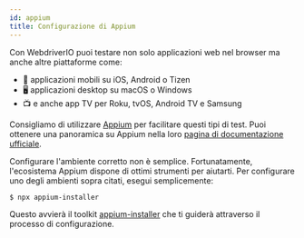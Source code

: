 ```yaml
---
id: appium
title: Configurazione di Appium
---
```


Con WebdriverIO puoi testare non solo applicazioni web nel browser ma anche altre piattaforme come:

- 📱 applicazioni mobili su iOS, Android o Tizen
- 🖥️ applicazioni desktop su macOS o Windows
- 📺 e anche app TV per Roku, tvOS, Android TV e Samsung

Consigliamo di utilizzare [Appium](https://appium.io/) per facilitare questi tipi di test. Puoi ottenere una panoramica su Appium nella loro [pagina di documentazione ufficiale](https://appium.io/docs/en/2.0/intro/).

Configurare l'ambiente corretto non è semplice. Fortunatamente, l'ecosistema Appium dispone di ottimi strumenti per aiutarti. Per configurare uno degli ambienti sopra citati, esegui semplicemente:

```sh
$ npx appium-installer
```

Questo avvierà il toolkit [appium-installer](https://github.com/AppiumTestDistribution/appium-installer) che ti guiderà attraverso il processo di configurazione.